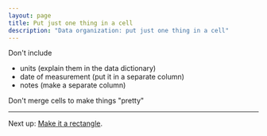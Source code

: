 ```yaml
---
layout: page
title: Put just one thing in a cell
description: "Data organization: put just one thing in a cell"
---
```


Don't include

- units (explain them in the data dictionary)
- date of measurement (put it in a separate column)
- notes (make a separate column)

Don't merge cells to make things "pretty"

---

Next up: [Make it a rectangle](layout.html).
